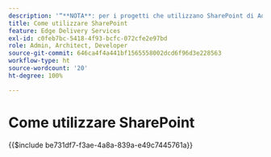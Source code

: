 ```yaml
---
description: '“**NOTA**: per i progetti che utilizzano SharePoint di Adobe (<https://adobe.sharepoint.com>) continua qui.”'
title: Come utilizzare SharePoint
feature: Edge Delivery Services
exl-id: c0feb7bc-5418-4f93-bcfc-072cfe2e97bd
role: Admin, Architect, Developer
source-git-commit: 646ca4f4a441bf1565558002dcd6f96d3e228563
workflow-type: ht
source-wordcount: '20'
ht-degree: 100%

---
```


# Come utilizzare SharePoint

{{$include be731df7-f3ae-4a8a-839a-e49c7445761a}}

